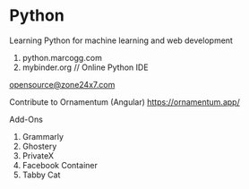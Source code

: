 # Python
Learning Python for machine learning and web development

1. python.marcogg.com
2. mybinder.org // Online Python IDE

opensource@zone24x7.com

Contribute to Ornamentum (Angular)
https://ornamentum.app/

Add-Ons
1. Grammarly
2. Ghostery
3. PrivateX
4. Facebook Container
5. Tabby Cat
